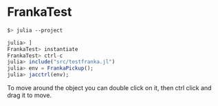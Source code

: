 # FrankaTest

```bash
$> julia --project
```

```julia
julia> ] 
FrankaTest> instantiate
FrankaTest> ctrl-c
julia> include("src/testfranka.jl")
julia> env = FrankaPickup();
julia> jacctrl(env);

```

To move around the object you can double click on it, then ctrl click and drag it to move.
